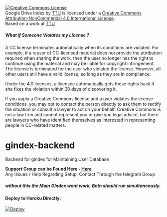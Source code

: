 <a rel="license" href="http://creativecommons.org/licenses/by-nc/4.0/"><img alt="Creative Commons License" style="border-width:0" src="https://i.creativecommons.org/l/by-nc/4.0/88x31.png" /></a><br /><span xmlns:dct="http://purl.org/dc/terms/" href="http://purl.org/dc/dcmitype/InteractiveResource" property="dct:title" rel="dct:type">Google Drive Index</span> by <a xmlns:cc="http://creativecommons.org/ns#" href="https://github.com/tks18" property="cc:attributionName" rel="cc:attributionURL">TTU</a> is licensed under a <a rel="license" href="http://creativecommons.org/licenses/by-nc/4.0/">Creative Commons Attribution-NonCommercial 4.0 International License</a>.<br />Based on a work at <a xmlns:dct="http://purl.org/dc/terms/" href="TTU" rel="dct:source">TTU</a>

##### What if Someone Violates my License ?

A CC license terminates automatically when its conditions are violated. For example, if a reuser of CC-licensed material does not provide the attribution required when sharing the work, then the user no longer has the right to continue using the material and may be liable for copyright infringement. The license is terminated for the user who violated the license. However, all other users still have a valid license, so long as they are in compliance.

Under the 4.0 licenses, a licensee automatically gets these rights back if she fixes the violation within 30 days of discovering it.

If you apply a Creative Commons license and a user violates the license conditions, you may opt to contact the person directly to ask them to rectify the situation or consult a lawyer to act on your behalf. Creative Commons is not a law firm and cannot represent you or give you legal advice, but there are lawyers who have identified themselves as interested in representing people in CC-related matters.

# gindex-backend
Backend for gindex for Maintaining User Database

**Support Group can be Found Here - [Here](https://t.me/joinchat/LVLR1U5Gs_9lmHGNGqpxIw)**<br>
Any Issues / Help Regarding Setup, Contact Through the telegram Group

##### without this the Main GIndex wont work, Both should run simultaneously.

#### Deploy to Heroku Directly:
[![Deploy](https://www.herokucdn.com/deploy/button.svg)](https://dashboard.heroku.com/new?template=https%3A%2F%2Fgithub.com%2Ftks18%2Fgindex-backend%2Ftree%2Fmaster)
